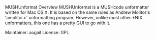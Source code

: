 MUSHUnformat Overview
MUSHUnformat is a MUSHcode unformatter written for Mac OS X. It is based on the same rules as Andrew Molitor's 'amolitor.c' unformatting program. However, unlike most other *NIX unformatters, this one has a pretty GUI to go with it.

Maintainer: aogail
License: GPL
